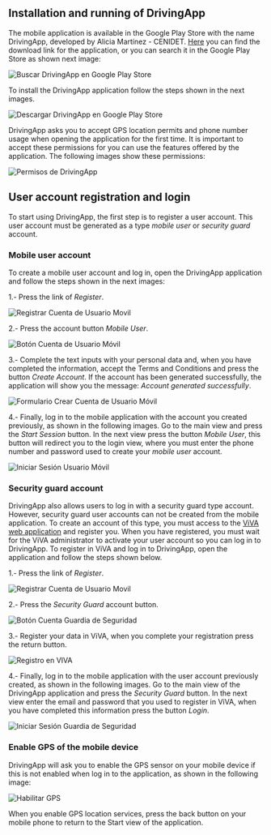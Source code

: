 ## Installation and running of DrivingApp

The mobile application is available in the Google Play Store with the name DrivingApp, developed by Alicia Martínez - CENIDET. [Here](https://play.google.com/store/apps/details?id=mx.edu.cenidet.app) you can find the download link for the application, or you can search it in the Google Play Store as shown next image:

![Buscar DrivingApp en Google Play Store](img/drivingapp/descargaApp1.png)

To install the DrivingApp application follow the steps shown in the next images.

![Descargar DrivingApp en Google Play Store](img/drivingapp/descargaApp2.png)

DrivingApp asks you to accept GPS location permits and phone number usage when opening the application for the first time. It is important to accept these permissions for you can use the features offered by the application. The following images show these permissions:

![Permisos de DrivingApp](img/drivingapp/permisosApp.png)

## User account registration and login

To start using DrivingApp, the first step is to register a user account. This user account must be generated as a type *mobile user* or *security guard* account.

### Mobile user account

To create a mobile user account and log in, open the DrivingApp application and follow the steps shown in the next images:

1.- Press the link of *Register*.

![Registrar Cuenta de Usuario Movil](img/drivingapp/registrate.png)

2.- Press the account button *Mobile User*.

![Botón Cuenta de Usuario Móvil](img/drivingapp/crearCuentaUsuarioMovil.png)

3.- Complete the text inputs with your personal data and, when you have completed the information, accept the Terms and Conditions and press the button *Create Account*. If the account has been generated successfully, the application will show you the message: *Account generated successfully*.

![Formulario Crear Cuenta de Usuario Móvil](img/drivingapp/crearCuentaUsuarioMovilForm.png)

4.- Finally, log in to the mobile application with the account you created previously, as shown in the following images. Go to the main view and press the *Start Session* button. In the next view press the button *Mobile User*, this button will redirect you to the login view, where you must enter the phone number and password used to create your *mobile user* account.

![Iniciar Sesión Usuario Móvil](img/drivingapp/iniciarSesionUsuarioMovil.png)

### Security guard account

DrivingApp also allows users to log in with a security guard type account. However, security guard user accounts can not be created from the mobile application. To create an account of this type, you must access to the [ViVA web application](https://viva-smartsdk.duckdns.org) and register you. When you have registered, you must wait for the ViVA administrator to activate your user account so you can log in to DrivingApp.
To register in ViVA and log in to DrivingApp, open the application and follow the steps shown below.

1.- Press the link of *Register*.

![Registrar Cuenta de Usuario Movil](img/drivingapp/registrate.png)

2.- Press the *Security Guard* account button.

![Botón Cuenta Guardia de Seguridad](img/drivingapp/crearCuentaGuardiaSeg.png)

3.- Register your data in ViVA, when you complete your registration press the return button.

![Registro en VIVA](img/drivingapp/registroVIVA.png)

4.-	Finally, log in to the mobile application with the user account previously created, as shown in the following images. Go to the main view of the DrivingApp application and press the *Security Guard* button. In the next view enter the email and password that you used to register in ViVA, when you have completed this information press the button *Login*.

![Iniciar Sesión Guardia de Seguridad](img/drivingapp/iniciarSesionGuardiaSeg.png)

### Enable GPS of the mobile device

DrivingApp will ask you to enable the GPS sensor on your mobile device if this is not enabled when log in to the application, as shown in the following image:

![Habilitar GPS](img/drivingapp/habilitarGPS.png)

When you enable GPS location services, press the back button on your mobile phone to return to the Start view of the application.




